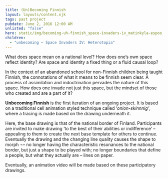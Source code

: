 ```yaml
---
title: (Un)Becoming Finnish
layout: layouts/content.njk
tags: past project
pubdate: June 2, 2016 12:00 AM
unlisted: "false"
hero: static/img/becoming-uh-finnish_space-invaders-iv_matinkyla-espoo_2016.jpg
children:
  - "unbecoming ~ Space Invaders IV: Heterotopia"
---
```

What does space mean on a national level? How does one’s own space reflect identity? Are space and identity a fixed thing or a fluid causal loop?

In the context of an abandoned school for non-Finnish children being taught Finnish, the connotations of what it means to be finnish seem clear. A process of assimilation and indoctrination pervades the nature of this space. How does one invade not just this space, but the mindset of those who created and are a part of it?

**Unbecoming Finnish** is the first iteration of an ongoing project. It is based on a traditional cell animation styled technique called ‘_onion-skinnnig’_, where a tracing is made based on the drawing underneath it.

Here, the base drawing is that of the national border of Finland. Participants are invited to make drawing ‘to the best of their abilities or indifference’  – appealing to  them to create the next base template for others to continue. Eventually the drawing and the changing line quality causes the shape to morph ¬– no longer having the characteristic resonances to the national border, but just a shape to be played with; no longer boundaries that define a people, but what they actually are – lines on paper.

Eventually, an animation video will be made based on these participatory drawings.
